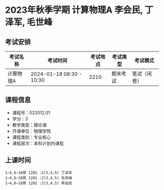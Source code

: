 # 2023年秋季学期 计算物理A 李会民, 丁泽军, 毛世峰




## 考试安排

| 考试名称 | 考试时间 | 考试地点 | 考试类型 | 考试模式 |
| -------- | -------- | -------- | -------- | -------- |
| 计算物理A | 2024-01-18 08:30 - 10:30 | 2210 | 期末考试 | 笔试（闭卷） |





## 课程信息

- 课程号：022012.01
- 学分：3
- 教学类型：理论课
- 开课单位：物理学院
- 课程类别：专业核心
- 课程层次：本科计划内课程

## 上课时间

```
1~4,6~18周 1201 :2(3,4,5) 丁泽军
1~4,6~18周 1201 :2(3,4,5) 毛世峰
1~4,6~18周 1201 :2(3,4,5) 李会民
```

